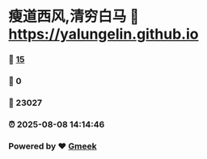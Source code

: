 # 瘦道西风,清穷白马 :link: https://yalungelin.github.io 
### :page_facing_up: [15](https://yalungelin.github.io/tag.html) 
### :speech_balloon: 0 
### :hibiscus: 23027 
### :alarm_clock: 2025-08-08 14:14:46 
### Powered by :heart: [Gmeek](https://github.com/Meekdai/Gmeek)
